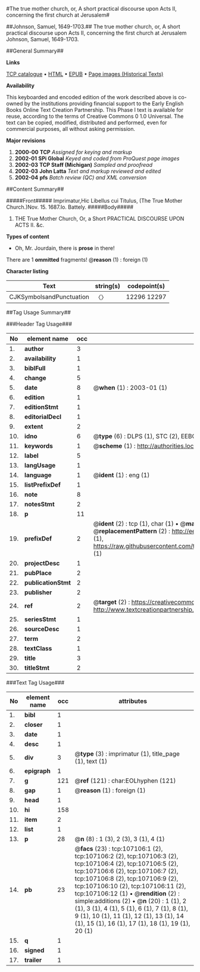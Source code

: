 #The true mother church, or, A short practical discourse upon Acts II, concerning the first church at Jerusalem#

##Johnson, Samuel, 1649-1703.##
The true mother church, or, A short practical discourse upon Acts II, concerning the first church at Jerusalem
Johnson, Samuel, 1649-1703.

##General Summary##

**Links**

[TCP catalogue](http://www.ota.ox.ac.uk/tcp/)  • 
[HTML](http://tei.it.ox.ac.uk/tcp/Texts-HTML/free/A46/A46968.html)  • 
[EPUB](http://tei.it.ox.ac.uk/tcp/Texts-EPUB/free/A46/A46968.epub) • 
[Page images (Historical Texts)](https://data.historicaltexts.jisc.ac.uk/view?pubId=eebo-18207202e&pageId=eebo-18207202e-107106-1)

**Availability**

This keyboarded and encoded edition of the
	       work described above is co-owned by the institutions
	       providing financial support to the Early English Books
	       Online Text Creation Partnership. This Phase I text is
	       available for reuse, according to the terms of Creative
	       Commons 0 1.0 Universal. The text can be copied,
	       modified, distributed and performed, even for
	       commercial purposes, all without asking permission.

**Major revisions**

1. __2000-00__ __TCP__ *Assigned for keying and markup*
1. __2002-01__ __SPi Global__ *Keyed and coded from ProQuest page images*
1. __2002-03__ __TCP Staff (Michigan)__ *Sampled and proofread*
1. __2002-03__ __John Latta__ *Text and markup reviewed and edited*
1. __2002-04__ __pfs__ *Batch review (QC) and XML conversion*

##Content Summary##

#####Front#####
Imprimatur,Hic Libellus cui Titulus, (The True Mother Church.)Nov. 15. 1687.Io. Battely.
#####Body#####

1. THE True Mother Church, Or, a Short PRACTICAL DISCOURSE UPON ACTS II. &c.

**Types of content**

  * Oh, Mr. Jourdain, there is **prose** in there!

There are 1 **ommitted** fragments! 
 @__reason__ (1) : foreign (1)

**Character listing**


|Text|string(s)|codepoint(s)|
|---|---|---|
|CJKSymbolsandPunctuation|〈〉|12296 12297|

##Tag Usage Summary##

###Header Tag Usage###

|No|element name|occ|attributes|
|---|---|---|---|
|1.|__author__|3||
|2.|__availability__|1||
|3.|__biblFull__|1||
|4.|__change__|5||
|5.|__date__|8| @__when__ (1) : 2003-01 (1)|
|6.|__edition__|1||
|7.|__editionStmt__|1||
|8.|__editorialDecl__|1||
|9.|__extent__|2||
|10.|__idno__|6| @__type__ (6) : DLPS (1), STC (2), EEBO-CITATION (1), OCLC (1), VID (1)|
|11.|__keywords__|1| @__scheme__ (1) : http://authorities.loc.gov/ (1)|
|12.|__label__|5||
|13.|__langUsage__|1||
|14.|__language__|1| @__ident__ (1) : eng (1)|
|15.|__listPrefixDef__|1||
|16.|__note__|8||
|17.|__notesStmt__|2||
|18.|__p__|11||
|19.|__prefixDef__|2| @__ident__ (2) : tcp (1), char (1)  •  @__matchPattern__ (2) : ([0-9\-]+):([0-9IVX]+) (1), (.+) (1)  •  @__replacementPattern__ (2) : http://eebo.chadwyck.com/downloadtiff?vid=$1&page=$2 (1), https://raw.githubusercontent.com/textcreationpartnership/Texts/master/tcpchars.xml#$1 (1)|
|20.|__projectDesc__|1||
|21.|__pubPlace__|2||
|22.|__publicationStmt__|2||
|23.|__publisher__|2||
|24.|__ref__|2| @__target__ (2) : https://creativecommons.org/publicdomain/zero/1.0/ (1), http://www.textcreationpartnership.org/docs/. (1)|
|25.|__seriesStmt__|1||
|26.|__sourceDesc__|1||
|27.|__term__|2||
|28.|__textClass__|1||
|29.|__title__|3||
|30.|__titleStmt__|2||


###Text Tag Usage###

|No|element name|occ|attributes|
|---|---|---|---|
|1.|__bibl__|1||
|2.|__closer__|1||
|3.|__date__|1||
|4.|__desc__|1||
|5.|__div__|3| @__type__ (3) : imprimatur (1), title_page (1), text (1)|
|6.|__epigraph__|1||
|7.|__g__|121| @__ref__ (121) : char:EOLhyphen (121)|
|8.|__gap__|1| @__reason__ (1) : foreign (1)|
|9.|__head__|1||
|10.|__hi__|158||
|11.|__item__|2||
|12.|__list__|1||
|13.|__p__|28| @__n__ (8) : 1 (3), 2 (3), 3 (1), 4 (1)|
|14.|__pb__|23| @__facs__ (23) : tcp:107106:1 (2), tcp:107106:2 (2), tcp:107106:3 (2), tcp:107106:4 (2), tcp:107106:5 (2), tcp:107106:6 (2), tcp:107106:7 (2), tcp:107106:8 (2), tcp:107106:9 (2), tcp:107106:10 (2), tcp:107106:11 (2), tcp:107106:12 (1)  •  @__rendition__ (2) : simple:additions (2)  •  @__n__ (20) : 1 (1), 2 (1), 3 (1), 4 (1), 5 (1), 6 (1), 7 (1), 8 (1), 9 (1), 10 (1), 11 (1), 12 (1), 13 (1), 14 (1), 15 (1), 16 (1), 17 (1), 18 (1), 19 (1), 20 (1)|
|15.|__q__|1||
|16.|__signed__|1||
|17.|__trailer__|1||
